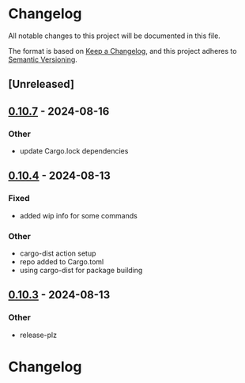 # Changelog
All notable changes to this project will be documented in this file.

The format is based on [Keep a Changelog](https://keepachangelog.com/en/1.0.0/),
and this project adheres to [Semantic Versioning](https://semver.org/spec/v2.0.0.html).

## [Unreleased]

## [0.10.7](https://github.com/eRgo35/lyra/compare/v0.10.6...v0.10.7) - 2024-08-16

### Other
- update Cargo.lock dependencies

## [0.10.4](https://github.com/eRgo35/lyra/compare/v0.10.3...v0.10.4) - 2024-08-13

### Fixed
- added wip info for some commands

### Other
- cargo-dist action setup
- repo added to Cargo.toml
- using cargo-dist for package building

## [0.10.3](https://github.com/eRgo35/lyra/compare/v0.10.2...v0.10.3) - 2024-08-13

### Other
- release-plz
# Changelog
